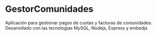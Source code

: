 # GestorComunidades
Aplicación para gestionar pagos de cuotas y facturas de comunidades.
Desarrollado con las tecnologias MySQL, Nodejs, Express y embedjs
